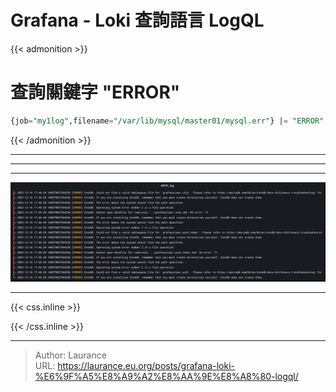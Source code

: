 # Grafana - Loki 查詢語言 LogQL


{{< admonition >}}

# 查詢關鍵字 "ERROR"
   
```sql
{job="my1log",filename="/var/lib/mysql/master01/mysql.err"} |= "ERROR"
```

{{< /admonition >}}

***
***
***


   ![](00001.png)
   
***

{{< css.inline >}}
<style>
.emojify {
	font-family: Apple Color Emoji, Segoe UI Emoji, NotoColorEmoji, Segoe UI Symbol, Android Emoji, EmojiSymbols;
	font-size: 2rem;
	vertical-align: middle;
}
@media screen and (max-width:650px) {
  .nowrap {
    display: block;
    margin: 25px 0;
  }
}
</style>
{{< /css.inline >}}


---

> Author: Laurance  
> URL: https://laurance.eu.org/posts/grafana-loki-%E6%9F%A5%E8%A9%A2%E8%AA%9E%E8%A8%80-logql/  

